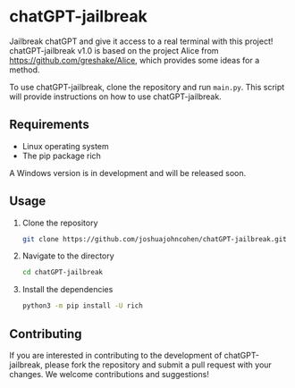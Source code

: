 # chatGPT-jailbreak

Jailbreak chatGPT and give it access to a real terminal with this project! chatGPT-jailbreak v1.0 is based on the project Alice from https://github.com/greshake/Alice, which provides some ideas for a method.

To use chatGPT-jailbreak, clone the repository and run `main.py`. This script will provide instructions on how to use chatGPT-jailbreak.


## Requirements

- Linux operating system
- The pip package rich

A Windows version is in development and will be released soon.


## Usage

1. Clone the repository
   ```bash
   git clone https://github.com/joshuajohncohen/chatGPT-jailbreak.git
   ```
2. Navigate to the directory
   ```bash
   cd chatGPT-jailbreak
   ```
3. Install the dependencies
   ```bash
   python3 -m pip install -U rich
   ```

## Contributing

If you are interested in contributing to the development of chatGPT-jailbreak, please fork the repository and submit a pull request with your changes. We welcome contributions and suggestions!